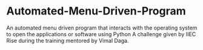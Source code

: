# Automated-Menu-Driven-Program
An automated menu driven program that interacts with the operating system to open the applications or software using Python
A challenge given by IIEC Rise during the training mentored by Vimal Daga.

